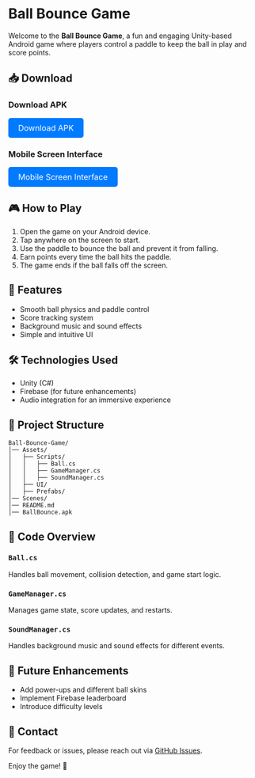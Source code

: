 # Ball Bounce Game

Welcome to the **Ball Bounce Game**, a fun and engaging Unity-based Android game where players control a paddle to keep the ball in play and score points.

## 📥 Download

### Download APK

<a href="https://github.com/AriyaArKa/Android-Ball-Bounce-game/blob/main/BallBounce.apk" download="MyGame.apk" style="display:inline-block;padding:10px 20px;font-size:16px;color:white;background-color:#007bff;border-radius:5px;text-align:center;text-decoration:none;cursor:pointer;">
Download APK
</a>

<br>

### Mobile Screen Interface

<a href="https://github.com/AriyaArKa/Android-Ball-Bounce-game/tree/main/UI" style="display:inline-block;padding:10px 20px;font-size:16px;color:white;background-color:#007bff;border-radius:5px;text-align:center;text-decoration:none;cursor:pointer;">
Mobile Screen Interface
</a>

## 🎮 How to Play

1. Open the game on your Android device.
2. Tap anywhere on the screen to start.
3. Use the paddle to bounce the ball and prevent it from falling.
4. Earn points every time the ball hits the paddle.
5. The game ends if the ball falls off the screen.

## 🚀 Features

- Smooth ball physics and paddle control
- Score tracking system
- Background music and sound effects
- Simple and intuitive UI

## 🛠️ Technologies Used

- Unity (C#)
- Firebase (for future enhancements)
- Audio integration for an immersive experience

## 📂 Project Structure

```
Ball-Bounce-Game/
│── Assets/
│   ├── Scripts/
│   │   ├── Ball.cs
│   │   ├── GameManager.cs
│   │   ├── SoundManager.cs
│   ├── UI/
│   ├── Prefabs/
│── Scenes/
│── README.md
│── BallBounce.apk
```

## 📜 Code Overview

### `Ball.cs`
Handles ball movement, collision detection, and game start logic.

### `GameManager.cs`
Manages game state, score updates, and restarts.

### `SoundManager.cs`
Handles background music and sound effects for different events.

## 🔧 Future Enhancements

- Add power-ups and different ball skins
- Implement Firebase leaderboard
- Introduce difficulty levels

## 📩 Contact

For feedback or issues, please reach out via [GitHub Issues](https://github.com/AriyaArKa/Android-Ball-Bounce-game/issues).

Enjoy the game! 🎉

